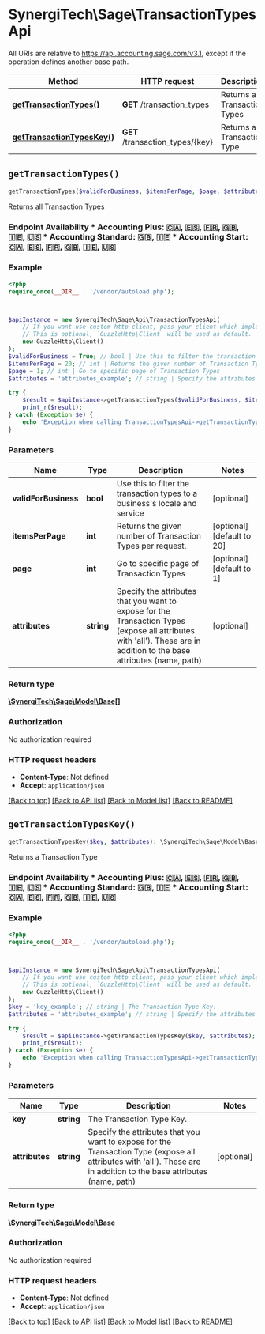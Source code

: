 # SynergiTech\Sage\TransactionTypesApi

All URIs are relative to https://api.accounting.sage.com/v3.1, except if the operation defines another base path.

| Method | HTTP request | Description |
| ------------- | ------------- | ------------- |
| [**getTransactionTypes()**](TransactionTypesApi.md#getTransactionTypes) | **GET** /transaction_types | Returns all Transaction Types |
| [**getTransactionTypesKey()**](TransactionTypesApi.md#getTransactionTypesKey) | **GET** /transaction_types/{key} | Returns a Transaction Type |


## `getTransactionTypes()`

```php
getTransactionTypes($validForBusiness, $itemsPerPage, $page, $attributes): \SynergiTech\Sage\Model\Base[]
```

Returns all Transaction Types

### Endpoint Availability  * Accounting Plus: 🇨🇦, 🇪🇸, 🇫🇷, 🇬🇧, 🇮🇪, 🇺🇸 * Accounting Standard: 🇬🇧, 🇮🇪 * Accounting Start: 🇨🇦, 🇪🇸, 🇫🇷, 🇬🇧, 🇮🇪, 🇺🇸

### Example

```php
<?php
require_once(__DIR__ . '/vendor/autoload.php');



$apiInstance = new SynergiTech\Sage\Api\TransactionTypesApi(
    // If you want use custom http client, pass your client which implements `GuzzleHttp\ClientInterface`.
    // This is optional, `GuzzleHttp\Client` will be used as default.
    new GuzzleHttp\Client()
);
$validForBusiness = True; // bool | Use this to filter the transaction types to a business's locale and service
$itemsPerPage = 20; // int | Returns the given number of Transaction Types per request.
$page = 1; // int | Go to specific page of Transaction Types
$attributes = 'attributes_example'; // string | Specify the attributes that you want to expose for the Transaction Types (expose all attributes with 'all'). These are in addition to the base attributes (name, path)

try {
    $result = $apiInstance->getTransactionTypes($validForBusiness, $itemsPerPage, $page, $attributes);
    print_r($result);
} catch (Exception $e) {
    echo 'Exception when calling TransactionTypesApi->getTransactionTypes: ', $e->getMessage(), PHP_EOL;
}
```

### Parameters

| Name | Type | Description  | Notes |
| ------------- | ------------- | ------------- | ------------- |
| **validForBusiness** | **bool**| Use this to filter the transaction types to a business&#39;s locale and service | [optional] |
| **itemsPerPage** | **int**| Returns the given number of Transaction Types per request. | [optional] [default to 20] |
| **page** | **int**| Go to specific page of Transaction Types | [optional] [default to 1] |
| **attributes** | **string**| Specify the attributes that you want to expose for the Transaction Types (expose all attributes with &#39;all&#39;). These are in addition to the base attributes (name, path) | [optional] |

### Return type

[**\SynergiTech\Sage\Model\Base[]**](../Model/Base.md)

### Authorization

No authorization required

### HTTP request headers

- **Content-Type**: Not defined
- **Accept**: `application/json`

[[Back to top]](#) [[Back to API list]](../../README.md#endpoints)
[[Back to Model list]](../../README.md#models)
[[Back to README]](../../README.md)

## `getTransactionTypesKey()`

```php
getTransactionTypesKey($key, $attributes): \SynergiTech\Sage\Model\Base
```

Returns a Transaction Type

### Endpoint Availability  * Accounting Plus: 🇨🇦, 🇪🇸, 🇫🇷, 🇬🇧, 🇮🇪, 🇺🇸 * Accounting Standard: 🇬🇧, 🇮🇪 * Accounting Start: 🇨🇦, 🇪🇸, 🇫🇷, 🇬🇧, 🇮🇪, 🇺🇸

### Example

```php
<?php
require_once(__DIR__ . '/vendor/autoload.php');



$apiInstance = new SynergiTech\Sage\Api\TransactionTypesApi(
    // If you want use custom http client, pass your client which implements `GuzzleHttp\ClientInterface`.
    // This is optional, `GuzzleHttp\Client` will be used as default.
    new GuzzleHttp\Client()
);
$key = 'key_example'; // string | The Transaction Type Key.
$attributes = 'attributes_example'; // string | Specify the attributes that you want to expose for the Transaction Type (expose all attributes with 'all'). These are in addition to the base attributes (name, path)

try {
    $result = $apiInstance->getTransactionTypesKey($key, $attributes);
    print_r($result);
} catch (Exception $e) {
    echo 'Exception when calling TransactionTypesApi->getTransactionTypesKey: ', $e->getMessage(), PHP_EOL;
}
```

### Parameters

| Name | Type | Description  | Notes |
| ------------- | ------------- | ------------- | ------------- |
| **key** | **string**| The Transaction Type Key. | |
| **attributes** | **string**| Specify the attributes that you want to expose for the Transaction Type (expose all attributes with &#39;all&#39;). These are in addition to the base attributes (name, path) | [optional] |

### Return type

[**\SynergiTech\Sage\Model\Base**](../Model/Base.md)

### Authorization

No authorization required

### HTTP request headers

- **Content-Type**: Not defined
- **Accept**: `application/json`

[[Back to top]](#) [[Back to API list]](../../README.md#endpoints)
[[Back to Model list]](../../README.md#models)
[[Back to README]](../../README.md)
